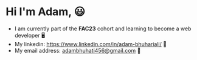# **Hi I'm Adam**, 😃
* I am currently part of the **FAC23** cohort and learning to become a web developer 🖥️
* My linkedin: https://www.linkedin.com/in/adam-bhuhariali/ 👔
* My email address: adambhuhati456@gmail.com 📧
